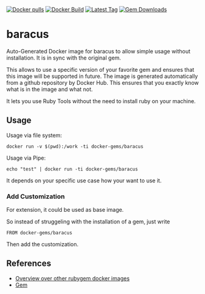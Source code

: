 [![Docker pulls](https://img.shields.io/docker/pulls/rubygem/baracus.svg)](https://hub.docker.com/r/rubygem/baracus/)
[![Docker Build](https://img.shields.io/docker/automated/rubygem/baracus.svg)](https://hub.docker.com/r/rubygem/baracus/)
[![Latest Tag](https://img.shields.io/github/tag/docker-rubygem/baracus.svg)](https://hub.docker.com/r/rubygem/baracus/)
[![Gem Downloads](https://img.shields.io/gem/dt/baracus.svg)](https://rubygems.org/gems/baracus/)
# baracus

Auto-Generated Docker image for baracus to allow simple usage without installation.
It is in sync with the original gem.

This allows to use a specific version of your favorite gem and ensures that this image will be supported in future.
The image is generated automatically from a github repository by Docker Hub.
This ensures that you exactly know what is in the image and what not.

It lets you use Ruby Tools without the need to install ruby on your machine.

## Usage

Usage via file system:

`docker run -v $(pwd):/work -ti docker-gems/baracus`

Usage via Pipe:

`echo "test" | docker run -ti docker-gems/baracus`

It depends on your specific use case how your want to use it.

### Add Customization

For extension, it could be used as base image.

So instead of struggeling with the installation of a gem, just write

`FROM docker-gems/baracus`

Then add the customization.

## References

 - [Overview over other rubygem docker images](https://github.com/thinkbot/docker-rubygem)
 - [Gem](https://rubygems.org/gems/baracus/)
